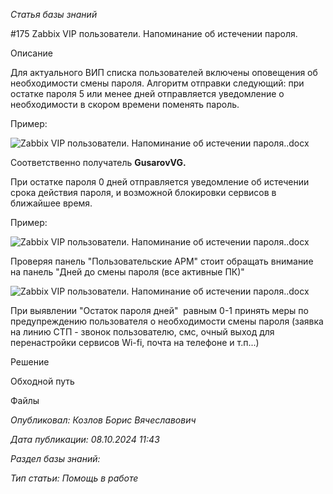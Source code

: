 _Статья базы знаний_

#175 Zabbix VIP пользователи. Напоминание об истечении пароля.

Описание

Для актуального ВИП списка пользователей включены оповещения об необходимости смены пароля. Алгоритм отправки следующий: при остатке пароля 5 или менее дней отправляется уведомление о необходимости в скором времени поменять пароль.

Пример: 

![Zabbix VIP пользователи. Напоминание об истечении пароля..docx](<Zabbix VIP пользователи Напоминание об истечении пароляdocx.png>)

Соответственно получатель **GusarovVG.**

При остатке пароля 0 дней отправляется уведомление об истечении срока действия пароля, и возможной блокировки сервисов в ближайшее время.

Пример:

![Zabbix VIP пользователи. Напоминание об истечении пароля..docx](<Zabbix VIP пользователи Напоминание об истечении пароляdocx 1.png>)

Проверяя панель "Пользовательские АРМ" стоит обращать внимание на панель "Дней до смены пароля (все активные ПК)"

![Zabbix VIP пользователи. Напоминание об истечении пароля..docx](<Zabbix VIP пользователи Напоминание об истечении пароляdocx 2.png>)

При выявлении "Остаток пароля дней"  равным 0-1 принять меры по предупреждению пользователя о необходимости смены пароля (заявка на линию СТП - звонок пользователю, смс, очный выход для перенастройки сервисов Wi-fi, почта на телефоне и т.п...)

Решение

Обходной путь

Файлы

_Опубликовал: Козлов Борис Вячеславович_

_Дата публикации: 08.10.2024 11:43_

_Раздел базы знаний:_

_Тип статьи: Помощь в работе_